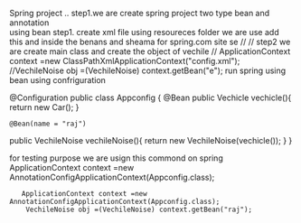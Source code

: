 Spring project .. 
step1.we are create spring project two type bean and 
annotation  
using bean 
step1. create xml file using resoureces folder
we are use <?xml version="1.0" encoding="utf-8" ?>add 
this and inside the benans and sheama for spring.com site se
//<bean id ="vechile" class="com.spring.Car"></bean>
<bean id ="e" class="com.spring.VechileNoise">
<constructor-arg ref="vechile"/>
</bean>//
step2 we are create main class and create the object 
of vechile
// ApplicationContext context =new ClassPathXmlApplicationContext("config.xml");
//VechileNoise obj =(VechileNoise) context.getBean("e");
run spring using bean 
using confriguration 

@Configuration
public class Appconfig {
@Bean
public Vechicle vechicle(){
return new Car();
}

    @Bean(name = "raj")
public VechileNoise vechileNoise(){
return new VechileNoise(vechicle());
}
}

for testing purpose we are usign this commond on spring
ApplicationContext context =new AnnotationConfigApplicationContext(Appconfig.class);

       ApplicationContext context =new AnnotationConfigApplicationContext(Appconfig.class);
        VechileNoise obj =(VechileNoise) context.getBean("raj");


